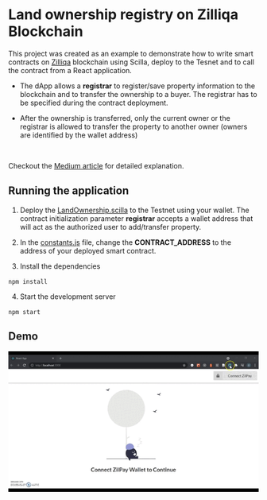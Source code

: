 # Land ownership registry on Zilliqa Blockchain

This project was created as an example to demonstrate how to write smart contracts on [Zilliqa](https://www.zilliqa.com/) blockchain using Scilla, deploy to the Tesnet and to call the contract from a React application.


* The dApp allows a **registrar** to register/save property information to the blockchain and to transfer the ownership to a buyer. The registrar has to be specified during the contract deployment.  

* After the ownership is transferred, only the current owner or the registrar is allowed to transfer the property to another owner (owners are identified by the wallet address)

<br>

Checkout the [Medium article](https://medium.com/@oshan.fernando/scilla-smart-contracts-building-a-dapp-on-zilliqa-blockchain-part-1-d0e9436c91c2) for detailed explanation. 
<br>

## Running the application

1. Deploy the [LandOwnership.scilla](/LandOwnership.scilla) to the Testnet using your wallet. The contract initialization parameter **registrar** accepts a wallet address that will act as the authorized user to add/transfer property.


2. In the [constants.js](/src/constants.js) file, change the **CONTRACT_ADDRESS** to the address of your deployed smart contract.

3. Install the dependencies

```
npm install
```

4. Start the development server

```
npm start
```

## Demo

<p align="center">
  <img src="UIMQ9833.gif" alt="animated" />
</p>



